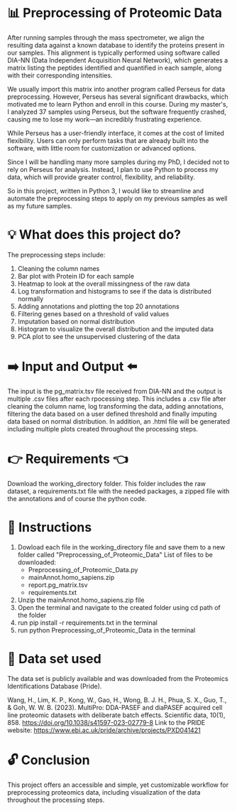 # 📊 Preprocessing of Proteomic Data 
After running samples through the mass spectrometer, we align the resulting data against a known database to identify the proteins present in our samples. 
This alignment is typically performed using software called DIA-NN (Data Independent Acquisition Neural Network), 
which generates a matrix listing the peptides identified and quantified in each sample, along with their corresponding intensities.

We usually import this matrix into another program called Perseus for data preprocessing. 
However, Perseus has several significant drawbacks, which motivated me to learn Python and enroll in this course. 
During my master's, I analyzed 37 samples using Perseus, but the software frequently crashed, causing me to lose my work—an incredibly frustrating experience.

While Perseus has a user-friendly interface, it comes at the cost of limited flexibility. 
Users can only perform tasks that are already built into the software, with little room for customization or advanced options.

Since I will be handling many more samples during my PhD, I decided not to rely on Perseus for analysis. 
Instead, I plan to use Python to process my data, which will provide greater control, flexibility, and reliability. 

So in this project, written in Python 3, I would like to streamline and automate the preprocessing steps to apply on my previous samples as well as my future samples. 

# 💡 What does this project do? 
The preprocessing steps include:
1. Cleaning the column names
2. Bar plot with Protein ID for each sample
3. Heatmap to look at the overall missingness of the raw data
4. Log transformation and histograms to see if the data is distributed normally
5. Adding annotations and plotting the top 20 annotations
6. Filtering genes based on a threshold of valid values
7. Imputation based on normal distribution
8. Histogram to visualize the overall distribution and the imputed data
9. PCA plot to see the unsupervised clustering of the data

# ➡️ Input and Output ⬅️
The input is the pg_matrix.tsv file received from DIA-NN and the output is multiple .csv files after each rpocessing step. This includes a .csv file after cleaning the column name, log transforming the data, adding annotations, filtering the data based on a user defined threshold and finally imputing data based on normal distribution. In addition, an .html file will be generated including multiple plots created throughout the processing steps. 

# 👉 Requirements 👈
Download the working_directory folder. This folder includes the raw dataset, a requirements.txt file with the needed packages, a zipped file with the annotations and of course the python code. 

# 📝 Instructions
1. Dowload each file in the working_directory file and save them to a new folder called "Preprocessing_of_Proteomic_Data"
   List of files to be downloaded:
   - Preprocessing_of_Proteomic_Data.py
   - mainAnnot.homo_sapiens.zip
   - report.pg_matrix.tsv
   - requirements.txt
2. Unzip the mainAnnot.homo_sapiens.zip file
3. Open the terminal and navigate to the created folder using cd path of the folder
4. run pip install -r requirements.txt in the terminal
5. run python Preprocessing_of_Proteomic_Data in the terminal

# 📖 Data set used
The data set is publicly available and was downloaded from the Proteomics Identifications Database (Pride). 

Wang, H., Lim, K. P., Kong, W., Gao, H., Wong, B. J. H., Phua, S. X., Guo, T., & Goh, W. W. B. (2023). MultiPro: DDA-PASEF and diaPASEF acquired cell line proteomic datasets with deliberate batch effects. Scientific data, 10(1), 858. https://doi.org/10.1038/s41597-023-02779-8
Link to the PRIDE website: https://www.ebi.ac.uk/pride/archive/projects/PXD041421

# 🔓 Conclusion
This project offers an accessible and simple, yet customizable workflow for preprocessing proteomics data, including visualization of the data throughout the processing steps. 
